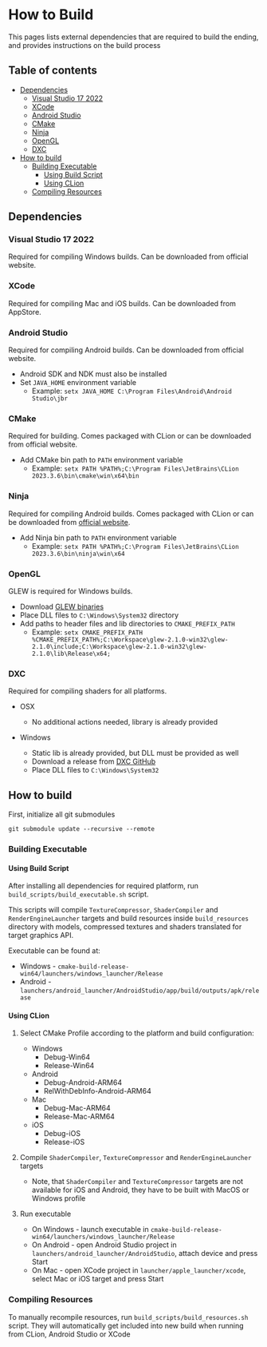 # How to Build

This pages lists external dependencies that are required to build the ending, and provides instructions on the build process

## Table of contents

* [Dependencies](#dependencies)
  * [Visual Studio 17 2022](#visual-studio-17-2022)
  * [XCode](#xcode)
  * [Android Studio](#android-studio)
  * [CMake](#cmake)
  * [Ninja](#ninja)
  * [OpenGL](#opengl)
  * [DXC](#dxc)
* [How to build](#how-to-build-1)
  * [Building Executable](#building-executable)
    * [Using Build Script](#using-build-script) 
    * [Using CLion](#using-clion)
  * [Compiling Resources](#compiling-resources)

## Dependencies

### Visual Studio 17 2022

Required for compiling Windows builds. Can be downloaded from official website.

### XCode

Required for compiling Mac and iOS builds. Can be downloaded from AppStore.

### Android Studio

Required for compiling Android builds. Can be downloaded from official website.

* Android SDK and NDK must also be installed
* Set `JAVA_HOME` environment variable
  * Example: `setx JAVA_HOME C:\Program Files\Android\Android Studio\jbr`

### CMake

Required for building. Comes packaged with CLion or can be downloaded from official website.

* Add CMake bin path to `PATH` environment variable
  * Example: `setx PATH %PATH%;C:\Program Files\JetBrains\CLion 2023.3.6\bin\cmake\win\x64\bin`

### Ninja

Required for compiling Android builds. Comes packaged with CLion or can be downloaded from [official website](https://ninja-build.org/).

* Add Ninja bin path to `PATH` environment variable
  * Example: `setx PATH %PATH%;C:\Program Files\JetBrains\CLion 2023.3.6\bin\ninja\win\x64`

### OpenGL

GLEW is required for Windows builds.

  * Download [GLEW binaries](http://glew.sourceforge.net/index.html)
  * Place DLL files to `C:\Windows\System32` directory
  * Add paths to header files and lib directories to `CMAKE_PREFIX_PATH`
    * Example: `setx CMAKE_PREFIX_PATH %CMAKE_PREFIX_PATH%;C:\Workspace\glew-2.1.0-win32\glew-2.1.0\include;C:\Workspace\glew-2.1.0-win32\glew-2.1.0\lib\Release\x64;`

### DXC

Required for compiling shaders for all platforms.

* OSX
  * No additional actions needed, library is already provided

* Windows
  * Static lib is already provided, but DLL must be provided as well
  * Download a release from [DXC GitHub](https://github.com/microsoft/DirectXShaderCompiler)
  * Place DLL files to `C:\Windows\System32`

## How to build

First, initialize all git submodules

```
git submodule update --recursive --remote
```

### Building Executable

#### Using Build Script

After installing all dependencies for required platform, run `build_scripts/build_executable.sh` script.

This scripts will compile `TextureCompressor`, `ShaderCompiler` and `RenderEngineLauncher` targets and build resources inside `build_resources` directory
with models, compressed textures and shaders translated for target graphics API.

Executable can be found at:
* Windows - `cmake-build-release-win64/launchers/windows_launcher/Release`
* Android - `launchers/android_launcher/AndroidStudio/app/build/outputs/apk/release`

#### Using CLion

1. Select CMake Profile according to the platform and build configuration:
   * Windows
     * Debug-Win64
     * Release-Win64
   * Android
     * Debug-Android-ARM64
     * RelWithDebInfo-Android-ARM64
   * Mac
     * Debug-Mac-ARM64
     * Release-Mac-ARM64
   * iOS
     * Debug-iOS
     * Release-iOS

2. Compile `ShaderCompiler`, `TextureCompressor` and `RenderEngineLauncher` targets
   * Note, that `ShaderCompiler` and `TextureCompressor` targets are not available for iOS and Android, they have to be built with MacOS or Windows profile

3. Run executable
   * On Windows - launch executable in `cmake-build-release-win64/launchers/windows_launcher/Release`
   * On Android - open Android Studio project in `launchers/android_launcher/AndroidStudio`, attach device and press Start
   * On Mac - open XCode project in `launcher/apple_launcher/xcode`, select Mac or iOS target and press Start

### Compiling Resources

To manually recompile resources, run `build_scripts/build_resources.sh` script. They will automatically get included into new build when running from CLion, Android Studio or XCode
